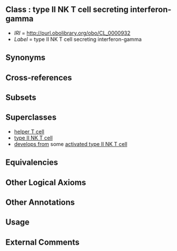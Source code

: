 
## Class : type II NK T cell secreting interferon-gamma

 * *IRI* = http://purl.obolibrary.org/obo/CL_0000932
 * *Label* = type II NK T cell secreting interferon-gamma

## Synonyms


## Cross-references


## Subsets


## Superclasses

 * [helper T cell](../../CL/12/CL_0000912.md)
 * [type II NK T cell](../../CL/22/CL_0000922.md)
 * [develops from](../../RO/02/RO_0002202.md) some [activated type II NK T cell](../../CL/31/CL_0000931.md)

## Equivalencies


## Other Logical Axioms


## Other Annotations


## Usage


## External Comments

